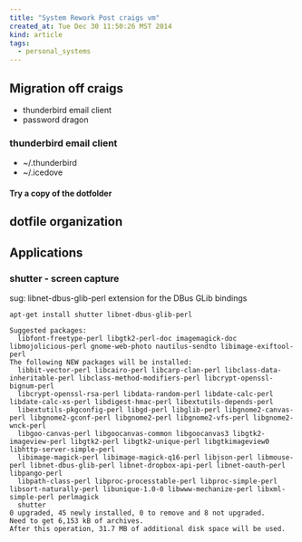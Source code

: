 ```yaml
---
title: "System Rework Post craigs vm"
created_at: Tue Dec 30 11:50:26 MST 2014
kind: article
tags:
  - personal_systems
---
```


## Migration off craigs

* thunderbird email client
* password dragon

### thunderbird email client

* ~/.thunderbird
* ~/.icedove

#### Try a copy of the dotfolder

## dotfile organization

## Applications

### shutter - screen capture

sug: libnet-dbus-glib-perl
extension for the DBus GLib bindings 

~~~~~~~~~~~
apt-get install shutter libnet-dbus-glib-perl

Suggested packages:
  libfont-freetype-perl libgtk2-perl-doc imagemagick-doc libmojolicious-perl gnome-web-photo nautilus-sendto libimage-exiftool-perl
The following NEW packages will be installed:
  libbit-vector-perl libcairo-perl libcarp-clan-perl libclass-data-inheritable-perl libclass-method-modifiers-perl libcrypt-openssl-bignum-perl
  libcrypt-openssl-rsa-perl libdata-random-perl libdate-calc-perl libdate-calc-xs-perl libdigest-hmac-perl libextutils-depends-perl
  libextutils-pkgconfig-perl libgd-perl libglib-perl libgnome2-canvas-perl libgnome2-gconf-perl libgnome2-perl libgnome2-vfs-perl libgnome2-wnck-perl
  libgoo-canvas-perl libgoocanvas-common libgoocanvas3 libgtk2-imageview-perl libgtk2-perl libgtk2-unique-perl libgtkimageview0 libhttp-server-simple-perl
  libimage-magick-perl libimage-magick-q16-perl libjson-perl libmouse-perl libnet-dbus-glib-perl libnet-dropbox-api-perl libnet-oauth-perl libpango-perl
  libpath-class-perl libproc-processtable-perl libproc-simple-perl libsort-naturally-perl libunique-1.0-0 libwww-mechanize-perl libxml-simple-perl perlmagick
  shutter
0 upgraded, 45 newly installed, 0 to remove and 8 not upgraded.
Need to get 6,153 kB of archives.
After this operation, 31.7 MB of additional disk space will be used.
~~~~~~~~~~~

